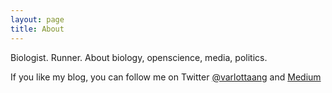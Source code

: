 ```yaml
---
layout: page
title: About
---
```


Biologist. Runner.
About biology, openscience, media, politics.

If you like my blog, you can follow me on Twitter <a href="http://twitter.com/varlottaang">@varlottaang</a> and <a href="https://medium.com/@angelovarlotta">Medium</a>





